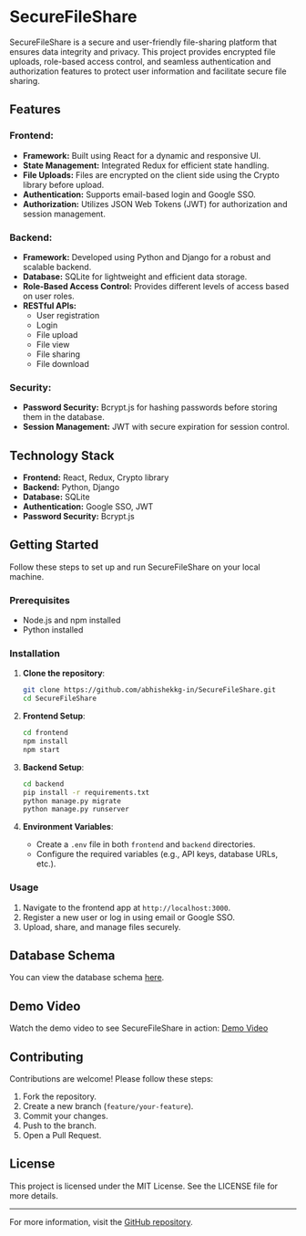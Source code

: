 # SecureFileShare

SecureFileShare is a secure and user-friendly file-sharing platform that ensures data integrity and privacy. This project provides encrypted file uploads, role-based access control, and seamless authentication and authorization features to protect user information and facilitate secure file sharing.

## Features

### Frontend:
- **Framework:** Built using React for a dynamic and responsive UI.
- **State Management:** Integrated Redux for efficient state handling.
- **File Uploads:** Files are encrypted on the client side using the Crypto library before upload.
- **Authentication:** Supports email-based login and Google SSO.
- **Authorization:** Utilizes JSON Web Tokens (JWT) for authorization and session management.

### Backend:
- **Framework:** Developed using Python and Django for a robust and scalable backend.
- **Database:** SQLite for lightweight and efficient data storage.
- **Role-Based Access Control:** Provides different levels of access based on user roles.
- **RESTful APIs:**
  - User registration
  - Login
  - File upload
  - File view
  - File sharing
  - File download

### Security:
- **Password Security:** Bcrypt.js for hashing passwords before storing them in the database.
- **Session Management:** JWT with secure expiration for session control.

## Technology Stack
- **Frontend:** React, Redux, Crypto library
- **Backend:** Python, Django
- **Database:** SQLite
- **Authentication:** Google SSO, JWT
- **Password Security:** Bcrypt.js

## Getting Started

Follow these steps to set up and run SecureFileShare on your local machine.

### Prerequisites
- Node.js and npm installed
- Python installed

### Installation

1. **Clone the repository**:
   ```bash
   git clone https://github.com/abhishekkg-in/SecureFileShare.git
   cd SecureFileShare
   ```

2. **Frontend Setup**:
   ```bash
   cd frontend
   npm install
   npm start
   ```

3. **Backend Setup**:
   ```bash
   cd backend
   pip install -r requirements.txt
   python manage.py migrate
   python manage.py runserver
   ```

4. **Environment Variables**:
   - Create a `.env` file in both `frontend` and `backend` directories.
   - Configure the required variables (e.g., API keys, database URLs, etc.).

### Usage
1. Navigate to the frontend app at `http://localhost:3000`.
2. Register a new user or log in using email or Google SSO.
3. Upload, share, and manage files securely.

## Database Schema
You can view the database schema [here](https://dbdiagram.io/d/67664e44fc29fb2b3b06d927).

## Demo Video
Watch the demo video to see SecureFileShare in action: [Demo Video](https://drive.google.com/file/d/1lM5JFarFbUDRv-tQzHdFrtiOk_w2aHrB/view?usp=sharing)

## Contributing

Contributions are welcome! Please follow these steps:
1. Fork the repository.
2. Create a new branch (`feature/your-feature`).
3. Commit your changes.
4. Push to the branch.
5. Open a Pull Request.

## License
This project is licensed under the MIT License. See the LICENSE file for more details.

---

For more information, visit the [GitHub repository](https://github.com/abhishekkg-in/SecureFileShare).

